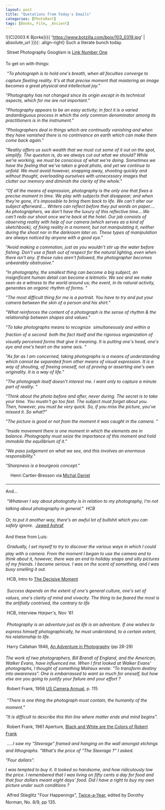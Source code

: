 ```yaml
---
layout: post
title: "Quotations from Today's Emails"
categories: [PhotoRant]
tags: [Books, Film, _Ancient]
---
```


![(C)2003 K Bjorke]({{ 'https://www.botzilla.com/bpix/103_0319.jpg' | absolute_url }}){: .align-right}
Such a literate bunch today.

&#149; Street Photography Googlism is <a href="http://www.googlism.com/index.htm?ism=street+photography&type=2">Link Number One</a>

To get on with things:

&#149; <i>"To photograph is to hold one's breath, when all faculties converge to  capture fleeting reality. It's at that precise moment that mastering an  image becomes a great physical and intellectual joy."
 
"Photography has not changed since its origin except in its technical aspects, which for me are not important."</i>
 

<!--more-->

<i>"Photography appears to be an easy activity; in fact it is a varied andambiguous process in which the only common denominator among its  practitioners is in the instrument."
 
"Photographers deal in things which are continually vanishing and when  they have vanished there is no contrivance on earth which can make them come back again."

"Reality offers us such wealth that we must cut some of it out on the spot, simplify. The question is, do we always cut out what we should?  While we're working, we must be conscious of what we're doing. Sometimes we have the feeling that we've taken a great photo, and yet we continue to unfold. We must avoid however, snapping away, shooting quickly and without thought, overloading ourselves with unnecessary images that clutter our memory and diminish the clarity of the whole."

"Of all the means of expression, photography is the only one that fixes a precise moment in time. We play with subjects that disappear; and when they're gone, it's impossible to bring them back to life. We can't alter our subject afterward.... Writers can reflect before they put words on paper.... As photographers, we don't have the luxury of this reflective time....We can't redo our shoot once we're back at the hotel. Our job consists of observing reality with help of our camera (which serves as a kind of sketchbook), of fixing reality in a moment, but not manipulating it, neither during the shoot nor in the darkroom later on. These types of manipulation are always noticed by anyone with a good eye."

"Avoid making a commotion, just as you wouldn't stir up the water before fishing. Don't use a flash out of respect for the natural lighting, even when there isn't any. If these rules aren't followed, the photographer becomes unbearably obstrusive."

"In photography, the smallest thing can become a big subject, an insignificant human detail can become a leitmotiv. We see and we make seen as a witness to the world around us; the event, in its natural activity, generates an organic rhythm of forms. "

"The most difficult thing for me is a portrait. You have to try and put your camera between the skin of a person and his shirt."

"What reinforces the content of a photograph is the sense of rhythm &amp; the relationship between shapes and values."

"To take photographs means to recognize &#151; simultaneously and within a fraction of a second &#151; both the fact itself and the rigorous organization of visually perceived forms that give it meaning. It is putting one's head, one's eye and one's heart on the same axis. "

"As far as I am concerned, taking photographs is a means of understanding which cannot be separated from other means of visual expression. It is a way of shouting, of freeing oneself, not of proving or asserting one's own originality. It is a way of life."

"The photograph itself doesn't interest me. I want only to capture a minute part of reality. "
 
"Think about the photo before and after, never during. The secret is to take your time. You mustn't go too fast. The subject must forget about you. Then, however, you must be very quick. So, if you miss the picture, you've missed it. So what?"

"The picture is good or not from the moment it was caught in the camera. "

"Inside movement there is one moment in which the elements are in balance. Photography must seize the importance of this moment and hold immobile the equilibrium of it."

"We pass judgement on what we see, and this involves an enormous responsibility."

"Sharpness is a bourgeois concept."</i>

&nbsp;&nbsp;&nbsp;&#151; Henri Cartier-Bresson via <a href="http://www.640x480.net/">Michal Daniel</a>

<hr \>

And...

&#149; <i>"Whatever I say about photograhy is in relation to my photography, I'm not talking about photography in general." &#151; HCB

Or, to put it another way, there's an awful lot of bullshit which you can safely ignore.</i> &#151; <a href="http://www.cupidity.f9.co.uk/Photos/">Jawed Ashraf</a>

And these from Luis:

&#149; <i>Gradually, I set myself to try to discover the various ways in which I could play with a camera. From the moment I began to use the camera and to think about it, however, there was an end to holiday snaps and silly pictures of my friends. I became serious. I was on the scent of something, and I was busy smelling it out.</i>

&#151; HCB, Intro to <u>The Decisive Moment</u>

&#149; <i>Success depends on the extent of one's general culture, one's set of values, one's clarity of mind and vivacity. The thing to be feared the most is the artifially contrived, the contrary to life</i>

&#151; HCB, interview <i>Harper's,</i> Nov '61

&#149; <i>Photography is an adventure just as life is an adventure. If one wishes to express himself photographically, he must understand, to a certain extent, his relationship to life. </i>

&#151; Harry Callahan 1946, <u>An Adventure in Photography</u> (pp 28-29)

<i>The work of two photographers, Bill Brandt of England, and the American, Walker Evans, have influenced me. When I first looked at Walker Evans' photographs, I thought of something Malraux wrote: "To transform destiny into awareness". One is embarrassed to want so much for oneself, but how else are you going to justify your failure and your effort ?</i>

&#151; Robert Frank, 1958 <u>US Camera Annual</u>, p. 115

&#149; <i>"There is one thing the photograph must contain, the humanity of the moment."

"It is difficult to describe this thin line where matter ends and mind begins".</i>

&#151; Robert Frank, 1961 Aperture, <u>Black and White are the Colors of Robert Frank</u>

&#149; <i>.....I saw my "Steerage"  framed and hanging on the wall amongst etchings and lithographs. "What's the price of "The Steerage ?" I asked.

 "Four dollars".

  I was tempted to buy it. It looked so handsome, and how ridiculously low the price. I remembered that I was living on fifty cents a day for food and that four dollars meant eight days' food. Did I have a right to buy my own picture under such conditions ?</i>

&#151; Alfred Stieglitz  "Four Happenings", <u>Twice-a-Year</u>, edited by Dorothy Norman, No. 8/9, pp 135.

